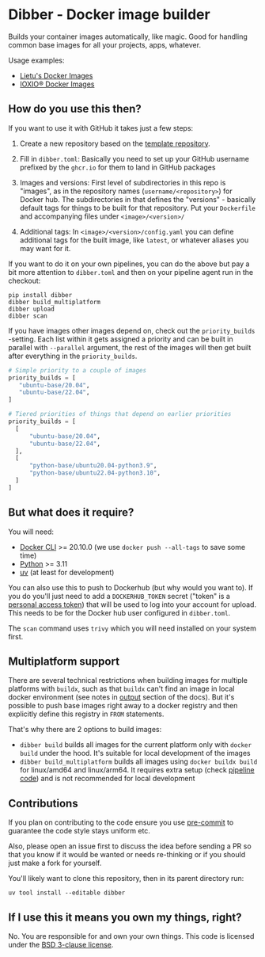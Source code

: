 # Dibber - Docker image builder

Builds your container images automatically, like magic. Good for handling common base images for all your
projects, apps, whatever.

Usage examples:

- [Lietu's Docker Images](https://github.com/lietu/docker-images)
- [IOXIO® Docker Images](https://github.com/ioxiocom/docker-images)

## How do you use this then?

If you want to use it with GitHub it takes just a few steps:

1. Create a new repository based on the [template repository](https://github.com/lietu/dibber-template).

2. Fill in `dibber.toml`: Basically you need to set up your GitHub username prefixed by the `ghcr.io` for them
   to land in GitHub packages

3. Images and versions: First level of subdirectories in this repo is "images", as in the repository names
   (`username/<repository>`) for Docker hub. The subdirectories in that defines the "versions" - basically
   default tags for things to be built for that repository. Put your `Dockerfile` and accompanying files under
   `<image>/<version>/`

4. Additional tags: In `<image>/<version>/config.yaml` you can define additional tags for the built image,
   like `latest`, or whatever aliases you may want for it.

If you want to do it on your own pipelines, you can do the above but pay a bit more attention to `dibber.toml`
and then on your pipeline agent run in the checkout:

```
pip install dibber
dibber build_multiplatform
dibber upload
dibber scan
```

If you have images other images depend on, check out the `priority_builds` -setting. Each list within it gets
assigned a priority and can be built in parallel with `--parallel` argument, the rest of the images will then
get built after everything in the `priority_builds`.

```python
# Simple priority to a couple of images
priority_builds = [
   "ubuntu-base/20.04",
   "ubuntu-base/22.04",
]
```

```python
# Tiered priorities of things that depend on earlier priorities
priority_builds = [
  [
      "ubuntu-base/20.04",
      "ubuntu-base/22.04",
  ],
  [
      "python-base/ubuntu20.04-python3.9",
      "python-base/ubuntu22.04-python3.10",
  ]
]
```

## But what does it require?

You will need:

- [Docker CLI](https://docs.docker.com/get-docker/) >= 20.10.0 (we use `docker push --all-tags` to save some
  time)
- [Python](https://www.python.org/downloads/) >= 3.11
- [uv](https://docs.astral.sh/uv/#installation) (at least for development)

You can also use this to push to Dockerhub (but why would you want to). If you do you'll just need to add a
`DOCKERHUB_TOKEN` secret ("token" is a
[personal access token](https://docs.docker.com/docker-hub/access-tokens/)) that will be used to log into your
account for upload. This needs to be for the Docker hub user configured in `dibber.toml`.

The `scan` command uses `trivy` which you will need installed on your system first.

## Multiplatform support

There are several technical restrictions when building images for multiple platforms with `buildx`, such as
that `buildx` can't find an image in local docker environment (see notes in
[output](https://docs.docker.com/engine/reference/commandline/buildx_build/#output) section of the docs). But
it's possible to push base images right away to a docker registry and then explicitly define this registry in
`FROM` statements.

That's why there are 2 options to build images:

- `dibber build` builds all images for the current platform only with `docker build` under the hood. It's
  suitable for local development of the images
- `dibber build_multiplatform` builds all images using `docker buildx build` for linux/amd64 and linux/arm64.
  It requires extra setup (check
  [pipeline code](https://github.com/lietu/dibber-template/tree/main/.github/workflows/build-and-upload.yaml))
  and is not recommended for local development

## Contributions

If you plan on contributing to the code ensure you use [pre-commit](https://pre-commit.com/#install) to
guarantee the code style stays uniform etc.

Also, please open an issue first to discuss the idea before sending a PR so that you know if it would be
wanted or needs re-thinking or if you should just make a fork for yourself.

You'll likely want to clone this repository, then in its parent directory run:

```shell
uv tool install --editable dibber
```

## If I use this it means you own my things, right?

No. You are responsible for and own your own things. This code is licensed under the
[BSD 3-clause license](LICENSE.md).
